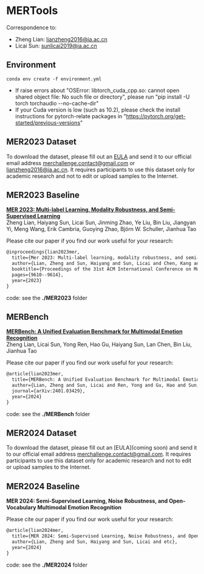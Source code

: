 # MERTools

Correspondence to: 

  - Zheng Lian: lianzheng2016@ia.ac.cn
  - Licai Sun: sunlicai2019@ia.ac.cn

## Environment
```shell
conda env create -f environment.yml
```
- If raise errors about "OSError: libtorch_cuda_cpp.so: cannot open shared object file: No such file or directory", please run "pip install -U torch torchaudio --no-cache-dir"
- If your Cuda version is low (such as 10.2), please check the install instructions for pytorch-relate packages in "https://pytorch.org/get-started/previous-versions"


## MER2023 Dataset

To download the dataset, please fill out an [EULA](https://drive.google.com/file/d/1LOW2e6ZuyUjurVF0SNPisqSh4VzEl5lN) and send it to our official email address merchallenge.contact@gmail.com or lianzheng2016@ia.ac.cn. It requires participants to use this dataset only for academic research and not to edit or upload samples to the Internet.


## MER2023 Baseline

[**MER 2023: Multi-label Learning, Modality Robustness, and Semi-Supervised Learning**](https://dl.acm.org/doi/pdf/10.1145/3581783.3612836)<br>
Zheng Lian, Haiyang Sun, Licai Sun, Jinming Zhao, Ye Liu, Bin Liu, Jiangyan Yi, Meng Wang, Erik Cambria, Guoying Zhao, Björn W. Schuller, Jianhua Tao<br>

Please cite our paper if you find our work useful for your research:

```tex
@inproceedings{lian2023mer,
  title={Mer 2023: Multi-label learning, modality robustness, and semi-supervised learning},
  author={Lian, Zheng and Sun, Haiyang and Sun, Licai and Chen, Kang and Xu, Mngyu and Wang, Kexin and Xu, Ke and He, Yu and Li, Ying and Zhao, Jinming and others},
  booktitle={Proceedings of the 31st ACM International Conference on Multimedia},
  pages={9610--9614},
  year={2023}
}
```

code: see the **./MER2023** folder



## MERBench

[**MERBench: A Unified Evaluation Benchmark for Multimodal Emotion Recognition**](https://arxiv.org/pdf/2401.03429)<br>
Zheng Lian, Licai Sun, Yong Ren, Hao Gu, Haiyang Sun, Lan Chen, Bin Liu, Jianhua Tao<br>

Please cite our paper if you find our work useful for your research:

```tex
@article{lian2023mer,
  title={MERBench: A Unified Evaluation Benchmark for Multimodal Emotion Recognition},
  author={Lian, Zheng and Sun, Licai and Ren, Yong and Gu, Hao and Sun, Haiyang and Chen, Lan and Liu, Bin and Tao, Jianhua},
  journal={arXiv:2401.03429},
  year={2024}
}
```

code: see the **./MERBench** folder



## MER2024 Dataset

To download the dataset, please fill out an [EULA](coming soon) and send it to our official email address merchallenge.contact@gmail.com. It requires participants to use this dataset only for academic research and not to edit or upload samples to the Internet.


## MER2024 Baseline

**MER 2024: Semi-Supervised Learning, Noise Robustness, and Open-Vocabulary Multimodal Emotion Recognition**

Please cite our paper if you find our work useful for your research:

```tex
@article{lian2024mer,
  title={MER 2024: Semi-Supervised Learning, Noise Robustness, and Open-Vocabulary Multimodal Emotion Recognition},
  author={Lian, Zheng and Sun, Haiyang and Sun, Licai and etc},
  year={2024}
}
```

code: see the **./MER2024** folder

